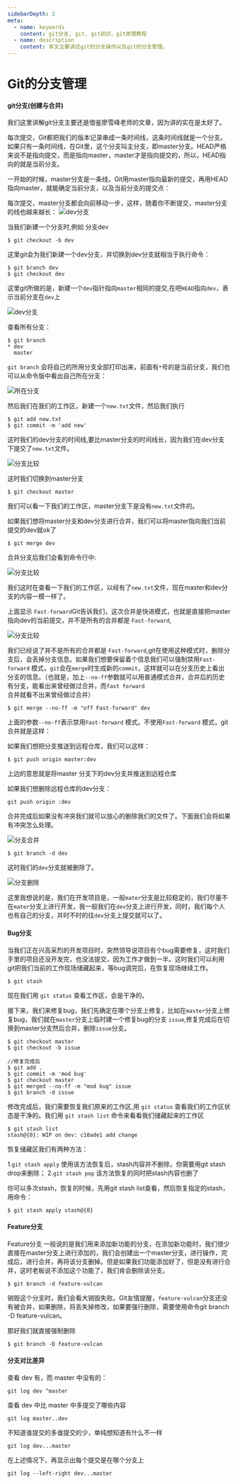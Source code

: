 ```yaml
---
sidebarDepth: 2
meta:
  - name: keywords
    content: git分支, git, git初识，git原理教程
  - name: description
    content: 本文主要讲述git的分支操作以及git的分支管理。
---
```


# Git的分支管理



#### git分支(创建与合并)

我们这里讲解git分支主要还是借鉴廖雪峰老师的文章，因为讲的实在是太好了。

每次提交，Git都把我们的版本记录串成一条时间线，这条时间线就是一个分支。如果只有一条时间线，在Git里，这个分支叫主分支，即master分支。HEAD严格来说不是指向提交，而是指向master，master才是指向提交的，所以，HEAD指向的就是当前分支。

一开始的时候，master分支是一条线，Git用master指向最新的提交，再用HEAD指向master，就能确定当前分支，以及当前分支的提交点：

每次提交，master分支都会向前移动一步，这样，随着你不断提交，master分支的线也越来越长：
![dev分支](https://webxiaoma.github.io/git/git3-1.png)

当我们新建一个分支时,例如 分支dev

```
$ git checkout -b dev
```

这里git会为我们新建一个dev分支，并切换到dev分支就相当于执行命令：

```
$ git branch dev
$ git checkout dev
```
这里git所做的是，新建一个`dev`指针指向`master`相同的提交,在吧`HEAD`指向`dev`，表示当前分支在`dev`上

![dev分支](https://webxiaoma.github.io/git/git3-3.png)


查看所有分支：

```
$ git branch
* dev
  master
```
`git branch` 会将自己的所用分支全部打印出来，前面有`*`号的是当前分支，我们也可以从命令版中看出自己所在分支：

![所在分支](https://webxiaoma.github.io/git/git3-2.png)

然后我们在我们的工作区，新建一个`new.txt`文件，然后我们执行

```
$ git add new.txt
$ git commit -m 'add new'
```
这时我们的dev分支的时间线,要比master分支的时间线长，因为我们在dev分支下提交了`new.txt`文件。

![分支比较](https://webxiaoma.github.io/git/git3-5.png)

这时我们切换到master分支

```
$ git checkout master
```
我们可以看一下我们的工作区，master分支下是没有`new.txt`文件的。

如果我们想将master分支和dev分支进行合并，我们可以将master指向我们当前提交的dev就ok了

```
$ git merge dev
```
合并分支后我们会看到命令行中:

![分支比较](https://webxiaoma.github.io/git/git3-4.png)

我们这时在查看一下我们的工作区，以经有了`new.txt`文件，现在master和dev分支的内容一模一样了。

上面显示 `Fast-forward`Git告诉我们，这次合并是快进模式，也就是直接把master指向dev的当前提交，并不是所有的合并都是 `Fast-forward`,

![分支比较](https://webxiaoma.github.io/git/git3-6.png)

我们已经说了并不是所有的合并都是 `Fast-forward`,git在使用这种模式时，删除分支后，会丢掉分支信息。如果我们想要保留着个信息我们可以强制禁用`Fast-forward` 模式，`git`会在`merge`时生成新的`commit`，这样就可以在分支历史上看出分支的信息。（也就是，加上`--no-ff`参数就可以用普通模式合并，合并后的历史有分支，能看出来曾经做过合并，而`fast forward`合并就看不出来曾经做过合并）

```
$ git merge --no-ff -m "off Fast-forward" dev
```
上面的参数`--no-ff`表示禁用`Fast-forward` 模式。不使用`Fast-forward` 模式，git合并就是这样：


如果我们想把分支推送到远程仓库，我们可以这样：

```
$ git push origin master:dev
```
上边的意思就是将master 分支下的dev分支并推送到远程仓库

如果我们想删除远程仓库的dev分支：

```
git push origin :dev
```

合并完成后如果没有冲突我们就可以放心的删除我们的文件了。下面我们会将如果有冲突怎么处理。

![分支合并](https://webxiaoma.github.io/git/git3-8.png)

```
$ git branch -d dev
```
这时我们的`dev`分支就被删除了。

![分支删除](https://webxiaoma.github.io/git/git3-7.png)


这里我想说的是，我们在开发项目是，一般`mater`分支是比较稳定的，我们尽量不在`mater`分支上进行开发，我一般我们在`dev`分支上进行开发，同时，我们每个人也有自己的分支，并时不时的往`dev`分支上提交就可以了。



#### Bug分支

当我们正在兴高采烈的开发项目时，突然领导说项目有个bug需要修复，这时我们手里的项目还没开发完，也没法提交，因为工作才做到一半。这时我们可以利用git把我们当前的工作现场储藏起来，等bug调完后，在恢复现场继续工作。

```
$ git stash
```
现在我们用 `git status` 查看工作区，会是干净的。

接下来，我们来修复bug，我们先确定在哪个分支上修复，比如在`master`分支上修复bug，我们就在`master`分支上临时建一个修复bug的分支 `issue`,修复完成后在切换到master分支然后合并，删除`issue`分支。

```
$ git checkout master
$ git checkout -b issue

//修复完成后
$ git add .
$ git commit -m 'mod bug'
$ git checkout master
$ git merged --no-ff -m "mod bug" issue
$ git branch -d issue
```
修改完成后，我们需要恢复我们原来的工作区,用 `git status`  查看我们的工作区状态是干净的。我们用 `git stash list` 命令来看看我们储藏起来的工作区

```
$ git stash list
stash@{0}: WIP on dev: c10ade1 add change
```
恢复储藏区我们有两种方法：

1.`git stash apply` 使用该方法恢复后，stash内容并不删除，你需要用git stash drop来删除；
2.`git stash pop` 该方法恢复的同时把stash内容也删了


你可以多次stash，恢复的时候，先用git stash list查看，然后恢复指定的stash，用命令：

```
$ git stash apply stash@{0}
```


#### Feature分支

Feature分支 一般说的是我们用来添加新功能的分支，在添加新功能时，我们很少直接在master分支上进行添加的，我们会创建出一个master分支，进行操作，完成后，进行合并，再将该分支删掉。但是如果我们功能添加好了，但是没有进行合并，这时老板说不添加这个功能了，我们肯会删除该分支。

```
$ git branch -d feature-vulcan
```

销毁这个分支时，我们会看大销毁失败。Git友情提醒，`feature-vulcan`分支还没有被合并，如果删除，将丢失掉修改，如果要强行删除，需要使用命令git branch -D feature-vulcan。

那好我们就直接强制删除

```
$ git branch -D feature-vulcan
```


#### 分支对比差异

查看 dev 有，而 master 中没有的：

```
git log dev ^master 
```

查看 dev 中比 master 中多提交了哪些内容
```
git log master..dev
```

不知道谁提交的多谁提交的少，单纯想知道有什么不一样

```
git log dev...master
```

在上述情况下，再显示出每个提交是在哪个分支上
```
git log --left-right dev...master
```

